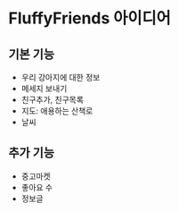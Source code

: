 # FluffyFriends 아이디어  
## 기본 기능
- 우리 강아지에 대한 정보 
- 메세지 보내기
- 친구추가, 친구목록
- 지도: 애용하는 산책로
- 날씨

## 추가 기능
- 중고마켓
- 좋아요 수 
- 정보글 

